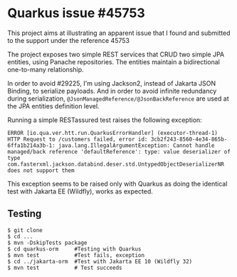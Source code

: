 # Quarkus issue #45753

This project aims at illustrating an apparent issue that I found and submitted 
to the support under the reference 45753

The project exposes two simple REST services that CRUD two simple JPA entities, 
using Panache repositories. The entities maintain a bidirectional one-to-many
relationship.

In order to avoid #29225, I'm using Jackson2, instead of Jakarta JSON Binding, 
to serialize payloads. And in order to avoid infinite redundancy during serialization,
`@JsonManagedReference/@JsonBackReference` are used at the JPA entities definition
level.

Running a simple RESTassured test raises the following exception:

    ERROR [io.qua.ver.htt.run.QuarkusErrorHandler] (executor-thread-1) HTTP Request to /customers failed, error id: 3cb2f243-8560-4e34-865b-6ffa1b214a3b-1: java.lang.IllegalArgumentException: Cannot handle managed/back reference 'defaultReference': type: value deserializer of type com.fasterxml.jackson.databind.deser.std.UntypedObjectDeserializerNR does not support them

This exception seems to be raised only with Quarkus as doing the identical test 
with Jakarta EE (Wildfly), works as expected.

## Testing

    $ git clone 
    $ cd ...
    $ mvn -DskipTests package
    $ cd quarkus-orm     #Testing with Quarkus
    $ mvn test           #Test fails, exception 
    $ cd ../jakarta-orm  #Test with Jakarta EE 10 (Wildfly 32)
    $ mvn test           # Test succeeds